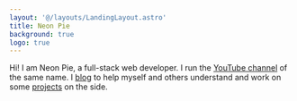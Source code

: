 ```yaml
---
layout: '@/layouts/LandingLayout.astro'
title: Neon Pie
background: true
logo: true
---
```


Hi! I am Neon Pie, a full-stack web developer.
I run the [YouTube channel](https://www.youtube.com/channel/UCV3-2vJmpa4hzbjEhNMNs9w) of the same name.
I [blog](/posts) to help myself and others understand and work on some [projects](/projects) on the side.
